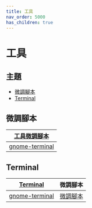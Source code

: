 ```yaml
---
title: 工具
nav_order: 5000
has_children: true
---
```



# 工具


## 主題

* [微調腳本](#微調腳本)
* [Terminal](#terminal)




## 微調腳本

| [工具微調腳本](https://github.com/samwhelp/ubuntu-cinnamon-adjustment/tree/main/prototype/main/tool-config) |
| --- |
| [gnome-terminal](https://github.com/samwhelp/ubuntu-cinnamon-adjustment/tree/main/prototype/main/tool-config/part/gnome-terminal) |





## Terminal

| [Terminal](https://samwhelp.github.io/note-about-ubuntu-cinnamon/read/subject/tool/terminal.html) | 微調腳本 |
| --- | --- |
| [gnome-terminal](https://samwhelp.github.io/note-about-ubuntu-cinnamon/read/subject/tool/terminal/gnome-terminal.html) | [微調腳本](https://github.com/samwhelp/ubuntu-cinnamon-adjustment/tree/main/prototype/main/tool-config/part/gnome-terminal) |
